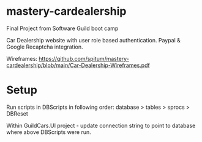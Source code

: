 # mastery-cardealership
Final Project from Software Guild boot camp

Car Dealership website with user role based authentication. Paypal & Google Recaptcha integration. 

Wireframes: https://github.com/spitum/mastery-cardealership/blob/main/Car-Dealership-Wireframes.pdf

# Setup 
Run scripts in DBScripts in following order: database > tables > sprocs > DBReset

Within GuildCars.UI project - update connection string to point to database where above DBScripts were run. 



